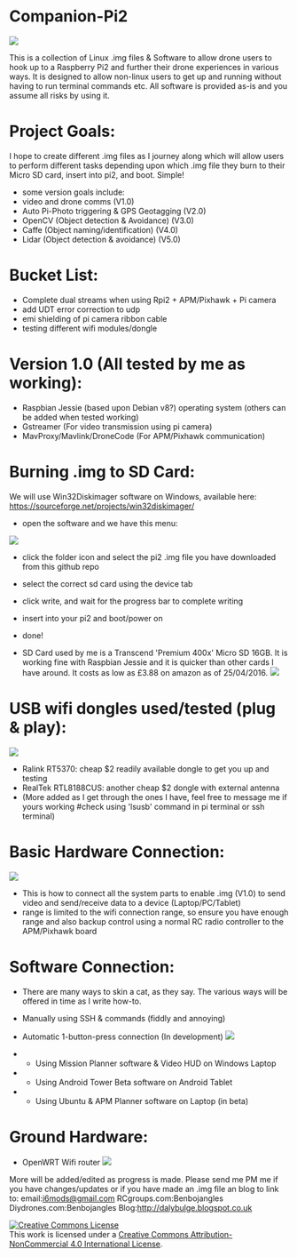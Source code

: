 # Companion-Pi2
![](https://github.com/benb0jangles/Companion-Pi2/blob/master/Images%20for%20readme/ardupilot_logo2.png)

This is a collection of Linux .img files & Software to allow drone users to hook up to a Raspberry Pi2 and further their drone experiences in various ways. It is designed to allow non-linux users to get up and running without having to run terminal commands etc. All software is provided as-is and you assume all risks by using it. 

# Project Goals:
I hope to create different .img files as I journey along which will allow users to perform different tasks depending upon which .img file they burn to their Micro SD card, insert into pi2, and boot. Simple!
- some version goals include:
- video and drone comms (V1.0)
- Auto Pi-Photo triggering & GPS Geotagging (V2.0)
- OpenCV (Object detection & Avoidance) (V3.0)
- Caffe (Object naming/identification) (V4.0)
- Lidar (Object detection & avoidance) (V5.0)

# Bucket List:
- Complete dual streams when using Rpi2 + APM/Pixhawk + Pi camera
- add UDT error correction to udp
- emi shielding of pi camera ribbon cable
- testing different wifi modules/dongle

# Version 1.0 (All tested by me as working):
- Raspbian Jessie (based upon Debian v8?) operating system (others can be added when tested working)
- Gstreamer (For video transmission using pi camera)
- MavProxy/Mavlink/DroneCode (For APM/Pixhawk communication)

# Burning .img to SD Card:
We will use Win32Diskimager software on Windows, available here: https://sourceforge.net/projects/win32diskimager/

- open the software and we have this menu:

![](https://github.com/benb0jangles/Companion-Pi2/blob/master/Images%20for%20readme/Win32DiskImager.png)
- click the folder icon and select the pi2 .img file you have downloaded from this github repo
- select the correct sd card using the device tab
- click write, and wait for the progress bar to complete writing
- insert into your pi2 and boot/power on
- done!

- SD Card used by me is a Transcend 'Premium 400x' Micro SD 16GB. It is working fine with Raspbian Jessie and it is quicker than other cards I have around. It costs as low as £3.88 on amazon as of 25/04/2016.
![](https://github.com/benb0jangles/Companion-Pi2/blob/master/Images%20for%20readme/sd16gb.jpg)


# USB wifi dongles used/tested (plug & play):
![](https://github.com/benb0jangles/Companion-Pi2/blob/master/Images%20for%20readme/2016-04-24_001.jpg)
- Ralink RT5370: cheap $2 readily available dongle to get you up and testing
- RealTek RTL8188CUS: another cheap $2 dongle with external antenna
- (More added as I get through the ones I have, feel free to message me if yours working #check using 'lsusb' command in pi terminal or ssh terminal)


# Basic Hardware Connection:
![](https://github.com/benb0jangles/Companion-Pi2/blob/master/Images%20for%20readme/pi2-connections8.jpg)
- This is how to connect all the system parts to enable .img (V1.0) to send video and send/receive data to a device (Laptop/PC/Tablet)
- range is limited to the wifi connection range, so ensure you have enough range and also backup control using a normal RC radio controller to the APM/Pixhawk board

# Software Connection:
- There are many ways to skin a cat, as they say. The various ways will be offered in time as I write how-to. 

- Manually using SSH & commands (fiddly and annoying)
- Automatic 1-button-press connection (In development)
![](https://github.com/benb0jangles/Companion-Pi2/blob/master/Images%20for%20readme/2016-04-24_002.jpg)
- - Using Mission Planner software & Video HUD on Windows Laptop
- - Using Android Tower Beta software on Android Tablet
- - Using Ubuntu & APM Planner software on Laptop (in beta)

# Ground Hardware:
- OpenWRT Wifi router
![](https://github.com/benb0jangles/Companion-Pi2/blob/master/Images%20for%20readme/gs7.jpg)

More will be added/edited as progress is made. Please send me PM me if you have changes/updates or if you have made an .img file an blog to link to: email:i6mods@gmail.com RCgroups.com:Benbojangles Diydrones.com:Benbojangles Blog:http://dalybulge.blogspot.co.uk

<a rel="license" href="http://creativecommons.org/licenses/by-nc/4.0/"><img alt="Creative Commons License" style="border-width:0" src="https://i.creativecommons.org/l/by-nc/4.0/88x31.png" /></a><br />This work is licensed under a <a rel="license" href="http://creativecommons.org/licenses/by-nc/4.0/">Creative Commons Attribution-NonCommercial 4.0 International License</a>.

